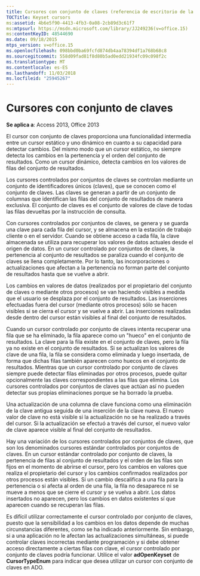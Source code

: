 ```yaml
---
title: Cursores con conjunto de claves (referencia de escritorio de la base de datos de Access)
TOCTitle: Keyset cursors
ms:assetid: 4b6e5f90-4413-4fb3-0a08-2cb89d3c61f7
ms:mtpsurl: https://msdn.microsoft.com/library/JJ249236(v=office.15)
ms:contentKeyID: 48544690
ms.date: 09/18/2015
mtps_version: v=office.15
ms.openlocfilehash: 098bbd0ba69fcfd874db4aa78394df1a768b68c8
ms.sourcegitcommit: 558d09fad81f8d80b5ad0edd21934fc09c098f2c
ms.translationtype: MT
ms.contentlocale: es-ES
ms.lasthandoff: 11/03/2018
ms.locfileid: "25945267"
---
```

# <a name="keyset-cursors"></a>Cursores con conjunto de claves

**Se aplica a**: Access 2013, Office 2013

El cursor con conjunto de claves proporciona una funcionalidad intermedia entre un cursor estático y uno dinámico en cuanto a su capacidad para detectar cambios. Del mismo modo que un cursor estático, no siempre detecta los cambios en la pertenencia y el orden del conjunto de resultados. Como un cursor dinámico, detecta cambios en los valores de filas del conjunto de resultados.

Los cursores controlados por conjuntos de claves se controlan mediante un conjunto de identificadores únicos (claves), que se conocen como el conjunto de claves. Las claves se generan a partir de un conjunto de columnas que identifican las filas del conjunto de resultados de manera exclusiva. El conjunto de claves es el conjunto de valores de clave de todas las filas devueltas por la instrucción de consulta.

Con cursores controlados por conjuntos de claves, se genera y se guarda una clave para cada fila del cursor, y se almacena en la estación de trabajo cliente o en el servidor. Cuando se obtiene acceso a cada fila, la clave almacenada se utiliza para recuperar los valores de datos actuales desde el origen de datos. En un cursor controlado por conjuntos de claves, la pertenencia al conjunto de resultados se paraliza cuando el conjunto de claves se llena completamente. Por lo tanto, las incorporaciones o actualizaciones que afectan a la pertenencia no forman parte del conjunto de resultados hasta que se vuelve a abrir.

Los cambios en valores de datos (realizados por el propietario del conjunto de claves o mediante otros procesos) se van haciendo visibles a medida que el usuario se desplaza por el conjunto de resultados. Las inserciones efectuadas fuera del cursor (mediante otros procesos) sólo se hacen visibles si se cierra el cursor y se vuelve a abrir. Las inserciones realizadas desde dentro del cursor están visibles al final del conjunto de resultados.

Cuando un cursor controlado por conjunto de claves intenta recuperar una fila que se ha eliminado, la fila aparece como un "hueco" en el conjunto de resultados. La clave para la fila existe en el conjunto de claves, pero la fila ya no existe en el conjunto de resultados. Si se actualizan los valores de clave de una fila, la fila se considera como eliminada y luego insertada, de forma que dichas filas también aparecen como huecos en el conjunto de resultados. Mientras que un cursor controlado por conjunto de claves siempre puede detectar filas eliminadas por otros procesos, puede quitar opcionalmente las claves correspondientes a las filas que elimina. Los cursores controlados por conjuntos de claves que actúan así no pueden detectar sus propias eliminaciones porque se ha borrado la prueba.

Una actualización de una columna de clave funciona como una eliminación de la clave antigua seguida de una inserción de la clave nueva. El nuevo valor de clave no está visible si la actualización no se ha realizado a través del cursor. Si la actualización se efectuó a través del cursor, el nuevo valor de clave aparece visible al final del conjunto de resultados.

Hay una variación de los cursores controlados por conjuntos de claves, que son los denominados cursores estándar controlados por conjuntos de claves. En un cursor estándar controlado por conjunto de claves, la pertenencia de filas al conjunto de resultados y el orden de las filas son fijos en el momento de abrirse el cursor, pero los cambios en valores que realiza el propietario del cursor y los cambios confirmados realizados por otros procesos están visibles. Si un cambio descalifica a una fila para la pertenencia o si afecta al orden de una fila, la fila no desaparece ni se mueve a menos que se cierre el cursor y se vuelva a abrir. Los datos insertados no aparecen, pero los cambios en datos existentes sí que aparecen cuando se recuperan las filas.

Es difícil utilizar correctamente el cursor controlado por conjunto de claves, puesto que la sensibilidad a los cambios en los datos depende de muchas circunstancias diferentes, como se ha indicado anteriormente. Sin embargo, si a una aplicación no le afectan las actualizaciones simultáneas, si puede controlar claves incorrectas mediante programación y si debe obtener acceso directamente a ciertas filas con clave, el cursor controlado por conjunto de claves podría funcionar. Utilice el valor **adOpenKeyset** de **CursorTypeEnum** para indicar que desea utilizar un cursor con conjunto de claves en ADO.

